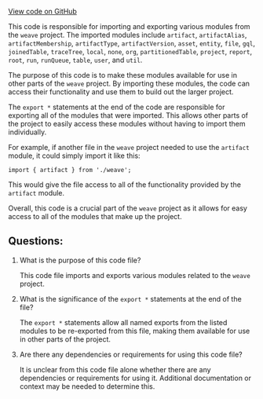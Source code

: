 [View code on GitHub](https://github.com/wandb/weave/weave-js/src/core/ops/domain/index.ts)

This code is responsible for importing and exporting various modules from the `weave` project. The imported modules include `artifact`, `artifactAlias`, `artifactMembership`, `artifactType`, `artifactVersion`, `asset`, `entity`, `file`, `gql`, `joinedTable`, `traceTree`, `local`, `none`, `org`, `partitionedTable`, `project`, `report`, `root`, `run`, `runQueue`, `table`, `user`, and `util`. 

The purpose of this code is to make these modules available for use in other parts of the `weave` project. By importing these modules, the code can access their functionality and use them to build out the larger project. 

The `export *` statements at the end of the code are responsible for exporting all of the modules that were imported. This allows other parts of the project to easily access these modules without having to import them individually. 

For example, if another file in the `weave` project needed to use the `artifact` module, it could simply import it like this: 

```
import { artifact } from './weave';
```

This would give the file access to all of the functionality provided by the `artifact` module. 

Overall, this code is a crucial part of the `weave` project as it allows for easy access to all of the modules that make up the project.
## Questions: 
 1. What is the purpose of this code file?
    
    This code file imports and exports various modules related to the `weave` project.

2. What is the significance of the `export *` statements at the end of the file?
    
    The `export *` statements allow all named exports from the listed modules to be re-exported from this file, making them available for use in other parts of the project.

3. Are there any dependencies or requirements for using this code file?
    
    It is unclear from this code file alone whether there are any dependencies or requirements for using it. Additional documentation or context may be needed to determine this.